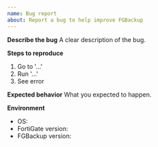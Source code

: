 ```yaml
---
name: Bug report
about: Report a bug to help improve FGBackup
---
```


**Describe the bug**
A clear description of the bug.

**Steps to reproduce**
1. Go to '...'
2. Run '...'
3. See error

**Expected behavior**
What you expected to happen.

**Environment**
- OS:
- FortiGate version:
- FGBackup version:
